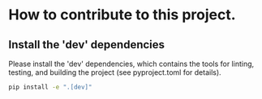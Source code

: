 # How to contribute to this project.

## Install the 'dev' dependencies

Please install the 'dev' dependencies, which contains the tools for linting, testing, and building the project (see pyproject.toml for details).

```bash
pip install -e ".[dev]"
```
